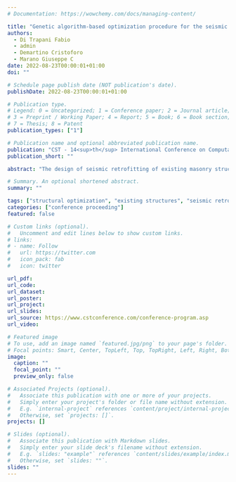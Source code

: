 ```yaml
---
# Documentation: https://wowchemy.com/docs/managing-content/

title: "Genetic algorithm-based optimization procedure for the seismic retrofitting of existing masonry structures"
authors:
  - Di Trapani Fabio
  - admin
  - Demartino Cristoforo
  - Marano Giuseppe C
date: 2022-08-23T00:00:01+01:00
doi: ""

# Schedule page publish date (NOT publication's date).
publishDate: 2022-08-23T00:00:01+01:00

# Publication type.
# Legend: 0 = Uncategorized; 1 = Conference paper; 2 = Journal article;
# 3 = Preprint / Working Paper; 4 = Report; 5 = Book; 6 = Book section;
# 7 = Thesis; 8 = Patent
publication_types: ["1"]

# Publication name and optional abbreviated publication name.
publication: "CST - 14<sup>th</sup> International Conference on Computational Structures Technology, 23<sup>rd</sup>-25<sup>th</sup> August 2022 | Montpellier (France)"
publication_short: ""

abstract: "The design of seismic retrofitting of existing masonry structures mainly concerns the determination of the position and the arrangement of reinforcements. The implementation of these interventions is generally associated with noticeable costs, significant downtime, and relevant invasiveness. Despite the vast variety of efficient retrofitting interventions available, the design of retrofitting interventions in masonry structures is not straightforward, as the reinforcement techniques can significantly change strength but also stiffness, and masses. This can lead to recursive design issues that are mainly tackled with several trial-and-error attempts and engineers’ intuition. This paper presents a novel optimization framework aimed at the minimization of seismic retrofitting-related costs by pinpointing the optimal position (topological optimization) of glass-fibers (GFRP) reinforced plasters in masonry structures. In the proposed framework a 3D masonry model implemented in OpenSees is handled by the proposed genetic algorithm developed in MATLAB®. The metaheuristic procedure allows obtaining the optimal solution without the need of evaluating all the possible solutions that could involve huge computational effort. The characteristics of each tentative solution are encoded on a design vector of Booleans representing the position of reinforced walls inside the structure. The fitness of each solution is evaluated through an objective function that estimates the intervention costs indirectly calculating the area of GFRP implemented. The optimal solution is searched by selecting the best individuals of each generation through a tournament selection and mixing their design vector with the crossover genetic operator. In order to prevent stacks into local minima, the mutation operator is involved to introduce modest random alterations of the genes. The feasibility of each configuration is controlled by flexural and shear safety checks of masonry walls. The possible unfeasibilities are taken into account in the procedure with a penalty function that increases fictitiously the fitness according to the size of walls that do not achieve the safety checks. The routine is stopped when the cost is minimized, namely when no further cost reductions are obtained from subsequent generations. The framework is tested with a real case study structure, showing the suitability of the algorithm to provide cost-effective retrofitting solutions. The proposed algorithm can be an efficient support to engineers in the preliminary design of seismic retrofitting, allowing effortless identification of optimal solutions with a significant reduction in implementation costs that allows better management of funds allocated in seismic retrofitting of earthquake-prone areas building heritage."

# Summary. An optional shortened abstract.
summary: ""

tags: ["structural optimization", "existing structures", "seismic retrofitting", "genetic algorithms", "masonry structures", "CRM", "OpenSees", "non-linear static analyses"]
categories: ["conference proceeding"]
featured: false

# Custom links (optional).
#   Uncomment and edit lines below to show custom links.
# links:
# - name: Follow
#   url: https://twitter.com
#   icon_pack: fab
#   icon: twitter

url_pdf:
url_code:
url_dataset:
url_poster:
url_project:
url_slides:
url_source: https://www.cstconference.com/conference-program.asp
url_video:

# Featured image
# To use, add an image named `featured.jpg/png` to your page's folder. 
# Focal points: Smart, Center, TopLeft, Top, TopRight, Left, Right, BottomLeft, Bottom, BottomRight.
image:
  caption: ""
  focal_point: ""
  preview_only: false

# Associated Projects (optional).
#   Associate this publication with one or more of your projects.
#   Simply enter your project's folder or file name without extension.
#   E.g. `internal-project` references `content/project/internal-project/index.md`.
#   Otherwise, set `projects: []`.
projects: []

# Slides (optional).
#   Associate this publication with Markdown slides.
#   Simply enter your slide deck's filename without extension.
#   E.g. `slides: "example"` references `content/slides/example/index.md`.
#   Otherwise, set `slides: ""`.
slides: ""
---
```

